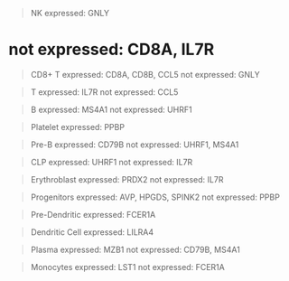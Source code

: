 >NK
expressed: GNLY
# not expressed: CD8A, IL7R

>CD8+ T
expressed: CD8A, CD8B, CCL5
not expressed: GNLY

>T
expressed: IL7R
not expressed: CCL5

>B
expressed: MS4A1
not expressed: UHRF1

>Platelet
expressed: PPBP

>Pre-B
expressed: CD79B
not expressed: UHRF1, MS4A1

>CLP
expressed: UHRF1
not expressed: IL7R

>Erythroblast
expressed: PRDX2
not expressed: IL7R

>Progenitors
expressed: AVP, HPGDS, SPINK2
not expressed: PPBP

>Pre-Dendritic
expressed: FCER1A

>Dendritic Cell
expressed: LILRA4

>Plasma
expressed: MZB1
not expressed: CD79B, MS4A1

>Monocytes
expressed: LST1
not expressed: FCER1A
